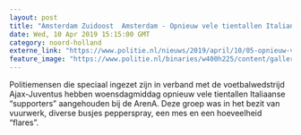 ```yaml
---
layout: post
title: "Amsterdam Zuidoost  Amsterdam - Opnieuw vele tientallen Italianen aangehouden"
date: Wed, 10 Apr 2019 15:15:00 GMT
category: noord-holland
externe_link: "https://www.politie.nl/nieuws/2019/april/10/05-opnieuw-vele-tientallen-italianen-aangehouden.html"
feature_image: "https://www.politie.nl/binaries/w400h225/content/gallery/politie/stock-afbeeldingen/05-amsterdam/aanhoudingen-bij-arena.jpg"
---
```


Politiemensen die speciaal ingezet zijn in verband met de voetbalwedstrijd Ajax-Juventus hebben woensdagmiddag opnieuw vele tientallen Italiaanse “supporters” aangehouden bij de ArenA. Deze groep was in het bezit van vuurwerk, diverse busjes pepperspray, een mes en een hoeveelheid “flares”.

